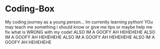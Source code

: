 # Coding-Box
My coding journey as a young person...
Im currently learning python!
YOu may teach me something i should know or give me tips or maybe help me fix what is WRONG with my code!
ALSO IM A GOOFY AH HEHEHEHE
ALSO IM A GOOFY AH HEHEHEHE
ALSO IM A GOOFY AH HEHEHEHE
ALSO IM A GOOFY AH HEHEHEHE